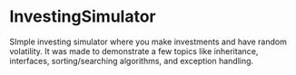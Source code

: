 # InvestingSimulator
SImple investing simulator where you make investments and have random volatility. It was made to demonstrate a few topics like inheritance, interfaces, sorting/searching algorithms, and exception handling. 
